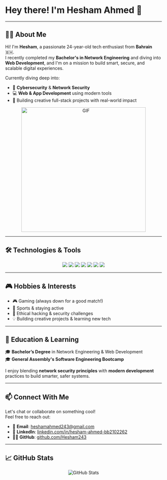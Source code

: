 # Hey there! I'm Hesham Ahmed 👋

---

## 👨‍💻 About Me

Hi! I'm **Hesham**, a passionate 24-year-old tech enthusiast from **Bahrain** 🇧🇭.  
I recently completed my **Bachelor's in Network Engineering** and diving into **Web Development**, and I'm on a mission to build smart, secure, and scalable digital experiences.

Currently diving deep into:
- 🔐 **Cybersecurity** & **Network Security**
- 💻 **Web & App Development** using modern tools
- 🚀 Building creative full-stack projects with real-world impact

<div align="center">
  <img src="https://github.com/Xx-Ashutosh-xX/Xx-Ashutosh-xX/blob/master/assets/1936.gif" width="400" alt="GIF">
</div>

---

## 🛠️ Technologies & Tools

<div align="center">

<img src="https://img.shields.io/badge/Code-HTML5-orange?style=for-the-badge&logo=html5&logoColor=white"/>
<img src="https://img.shields.io/badge/Code-CSS3-blue?style=for-the-badge&logo=css3&logoColor=white"/>
<img src="https://img.shields.io/badge/Code-JavaScript-yellow?style=for-the-badge&logo=javascript&logoColor=black"/>
<img src="https://img.shields.io/badge/Code-Python-3776AB?style=for-the-badge&logo=python&logoColor=white"/>
<img src="https://img.shields.io/badge/Tools-FlutterFlow-02569B?style=for-the-badge&logo=flutter&logoColor=white"/>
<img src="https://img.shields.io/badge/Backend-Firebase-FFCA28?style=for-the-badge&logo=firebase&logoColor=black"/>
<img src="https://img.shields.io/badge/Network-Wireshark-1679A7?style=for-the-badge&logo=wireshark&logoColor=white"/>

</div>

---

## 🎮 Hobbies & Interests

- 🎮 Gaming (always down for a good match!)
- 🏀 Sports & staying active
- 🔐 Ethical hacking & security challenges
- 💡 Building creative projects & learning new tech

---

## 🧠 Education & Learning

🎓 **Bachelor’s Degree** in Network Engineering & Web Development  
🎓 **General Assembly's Software Engineering Bootcamp**

I enjoy blending **network security principles** with **modern development** practices to build smarter, safer systems.

---

## 📫 Connect With Me

Let's chat or collaborate on something cool!  
Feel free to reach out:

- 📧 **Email**: [heshamahmed243@gmail.com](mailto:heshamahmed243@gmail.com)  
- 💼 **LinkedIn**: [linkedin.com/in/hesham-ahmed-bb2102262](https://www.linkedin.com/in/hesham-ahmed-bb2102262)  
- 🧑‍💻 **GitHub**: [github.com/Hesham243](https://github.com/Hesham243)

---

## 📈 GitHub Stats

<div align="center">
  <img src="https://github-readme-stats.vercel.app/api?username=Hesham243&show_icons=true&theme=radical" alt="GitHub Stats"/>
</div>
